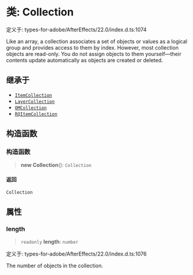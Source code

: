 # 类: Collection

定义于: types-for-adobe/AfterEffects/22.0/index.d.ts:1074

Like an array, a collection associates a set of objects or values as a logical group and provides access to them by index. However, most collection objects are read-only. You do not assign objects to them yourself—their contents update automatically as objects are created or deleted.

## 继承于

- [`ItemCollection`](ItemCollection.md)
- [`LayerCollection`](LayerCollection.md)
- [`OMCollection`](OMCollection.md)
- [`RQItemCollection`](RQItemCollection.md)

## 构造函数

### 构造函数

> **new Collection**(): `Collection`

#### 返回

`Collection`

## 属性

### length

> `readonly` **length**: `number`

定义于: types-for-adobe/AfterEffects/22.0/index.d.ts:1076

The number of objects in the collection.
